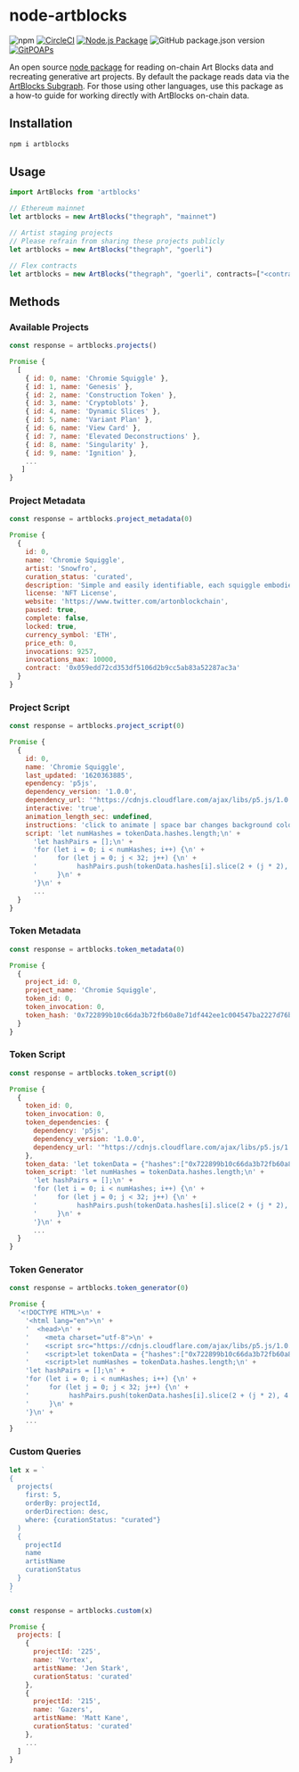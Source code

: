 # node-artblocks

![npm](https://img.shields.io/npm/v/artblocks)
[![CircleCI](https://circleci.com/gh/ArtBlocks/node-artblocks/tree/main.svg?style=svg)](https://circleci.com/gh/ArtBlocks/node-artblocks/tree/main)
[![Node.js Package](https://github.com/ArtBlocks/node-artblocks/actions/workflows/npm-publish.yml/badge.svg)](https://github.com/ArtBlocks/node-artblocks/actions/workflows/npm-publish.yml)
![GitHub package.json version](https://img.shields.io/github/package-json/v/artblocks/node-artblocks?color=blue&label=development)
[![GitPOAPs](https://public-api.gitpoap.io/v1/repo/ArtBlocks/node-artblocks/badge)](https://www.gitpoap.io/gh/ArtBlocks/node-artblocks)

An open source [node package](https://www.npmjs.com/package/artblocks) for reading on-chain Art Blocks data and recreating generative art projects. By default the package reads data via the [ArtBlocks Subgraph](https://thegraph.com/explorer/subgraph/artblocks/art-blocks). For those using other languages, use this package as a how-to guide for working directly with ArtBlocks on-chain data.

## Installation

```bash
npm i artblocks
```

## Usage

```javascript
import ArtBlocks from 'artblocks'

// Ethereum mainnet
let artblocks = new ArtBlocks("thegraph", "mainnet")

// Artist staging projects
// Please refrain from sharing these projects publicly
let artblocks = new ArtBlocks("thegraph", "goerli")

// Flex contracts
let artblocks = new ArtBlocks("thegraph", "goerli", contracts=["<contract_address>"] flex=true)
```

## Methods

### Available Projects

```javascript
const response = artblocks.projects()
```

```javascript
Promise {
  [
    { id: 0, name: 'Chromie Squiggle' },
    { id: 1, name: 'Genesis' },
    { id: 2, name: 'Construction Token' },
    { id: 3, name: 'Cryptoblots' },
    { id: 4, name: 'Dynamic Slices' },
    { id: 5, name: 'Variant Plan' },
    { id: 6, name: 'View Card' },
    { id: 7, name: 'Elevated Deconstructions' },
    { id: 8, name: 'Singularity' },
    { id: 9, name: 'Ignition' },
    ...
   ]
}
```

### Project Metadata

```javascript
const response = artblocks.project_metadata(0)
```

```javascript
Promise {
  {
    id: 0,
    name: 'Chromie Squiggle',
    artist: 'Snowfro',
    curation_status: 'curated',
    description: 'Simple and easily identifiable, each squiggle embodies the soul of the Art Blocks platform. Consider each my personal signature as an artist, developer, and tinkerer. Public minting of the Chromie Squiggle is permanently paused. They are now reserved for manual distribution to collectors and community members over a longer period of time. Please visit OpenSea to explore Squiggles available on the secondary market.',
    license: 'NFT License',
    website: 'https://www.twitter.com/artonblockchain',
    paused: true,
    complete: false,
    locked: true,
    currency_symbol: 'ETH',
    price_eth: 0,
    invocations: 9257,
    invocations_max: 10000,
    contract: '0x059edd72cd353df5106d2b9cc5ab83a52287ac3a'
  }
}
```

### Project Script

```javascript
const response = artblocks.project_script(0)
```

```javascript
Promise {
  {
    id: 0,
    name: 'Chromie Squiggle',
    last_updated: '1620363885',
    ependency: 'p5js',
    dependency_version: '1.0.0',
    dependency_url: '"https://cdnjs.cloudflare.com/ajax/libs/p5.js/1.0.0/p5.min.js"',
    interactive: 'true',
    animation_length_sec: undefined,
    instructions: 'click to animate | space bar changes background color',
    script: 'let numHashes = tokenData.hashes.length;\n' +
      'let hashPairs = [];\n' +
      'for (let i = 0; i < numHashes; i++) {\n' +
      '     for (let j = 0; j < 32; j++) {\n' +
      '          hashPairs.push(tokenData.hashes[i].slice(2 + (j * 2), 4 + (j * 2)));\n' +
      '     }\n' +
      '}\n' +
      ...
  }
}
```

### Token Metadata

```javascript
const response = artblocks.token_metadata(0)
```

```javascript
Promise {
  {
    project_id: 0,
    project_name: 'Chromie Squiggle',
    token_id: 0,
    token_invocation: 0,
    token_hash: '0x722899b10c66da3b72fb60a8e71df442ee1c004547ba2227d76bed357469b4ea'
  }
}
```

### Token Script

```javascript
const response = artblocks.token_script(0)
```

```javascript
Promise {
  {
    token_id: 0,
    token_invocation: 0,
    token_dependencies: {
      dependency: 'p5js',
      dependency_version: '1.0.0',
      dependency_url: '"https://cdnjs.cloudflare.com/ajax/libs/p5.js/1.0.0/p5.min.js"'
    },
    token_data: 'let tokenData = {"hashes":["0x722899b10c66da3b72fb60a8e71df442ee1c004547ba2227d76bed357469b4ea"], "tokenId":"0"}',
    token_script: 'let numHashes = tokenData.hashes.length;\n' +
      'let hashPairs = [];\n' +
      'for (let i = 0; i < numHashes; i++) {\n' +
      '     for (let j = 0; j < 32; j++) {\n' +
      '          hashPairs.push(tokenData.hashes[i].slice(2 + (j * 2), 4 + (j * 2)));\n' +
      '     }\n' +
      '}\n' +
      ...
  }
}
```

### Token Generator

```javascript
const response = artblocks.token_generator(0)
```

```javascript
Promise {
  '<!DOCTYPE HTML>\n' +
    '<html lang="en">\n' +
    '  <head>\n' +
    '    <meta charset="utf-8">\n' +
    '    <script src="https://cdnjs.cloudflare.com/ajax/libs/p5.js/1.0.0/p5.min.js"></script>\n' +
    '    <script>let tokenData = {"hashes":["0x722899b10c66da3b72fb60a8e71df442ee1c004547ba2227d76bed357469b4ea"], "tokenId":"0"}</script>\n' +
    '    <script>let numHashes = tokenData.hashes.length;\n' +
    'let hashPairs = [];\n' +
    'for (let i = 0; i < numHashes; i++) {\n' +
    '     for (let j = 0; j < 32; j++) {\n' +
    '          hashPairs.push(tokenData.hashes[i].slice(2 + (j * 2), 4 + (j * 2)));\n' +
    '     }\n' +
    '}\n' +
    ...
}
```

### Custom Queries

```javascript
let x = `
{
  projects(
    first: 5,
    orderBy: projectId, 
    orderDirection: desc, 
    where: {curationStatus: "curated"}
  ) 
  {         
    projectId
    name
    artistName
    curationStatus
  }
}
`
```

```javascript
const response = artblocks.custom(x)
```

```javascript
Promise {
  projects: [
    {
      projectId: '225',
      name: 'Vortex',
      artistName: 'Jen Stark',
      curationStatus: 'curated'
    },
    {
      projectId: '215',
      name: 'Gazers',
      artistName: 'Matt Kane',
      curationStatus: 'curated'
    },
    ...
  ]
}
```
